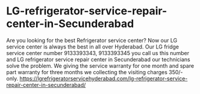 # LG-refrigerator-service-repair-center-in-Secunderabad
  Are you looking for the best Refrigerator service center? Now our LG service center is always the best in all over Hyderabad.  Our LG fridge service center number 9133393343, 9133393345 you call us this number and LG refrigerator service repair center in Secunderabad our technicians solve the problem. We giving the service warranty for one month and spare part warranty for three months we collecting the visiting charges 350/- only. https://lgrefrigeratorservicehyderabad.com/lg-refrigerator-service-repair-center-in-secunderabad/
